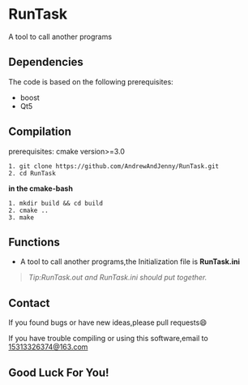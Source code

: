 # RunTask

A tool to call another programs

## Dependencies

The code is based on the following prerequisites:

- boost
- Qt5

## Compilation

prerequisites: cmake version>=3.0

```
1. git clone https://github.com/AndrewAndJenny/RunTask.git
2. cd RunTask
```

**in the cmake-bash**

```
1. mkdir build && cd build
2. cmake ..
3. make
```

## Functions

-  A tool to call another programs,the Initialization file is **RunTask.ini**
> *Tip:RunTask.out and RunTask.ini should put together.*

## Contact

If you found bugs or have new ideas,please pull requests😄  

If you have trouble compiling or using this software,email to [15313326374@163.com](mailto:15313326374@163.com)

## Good Luck For You!
